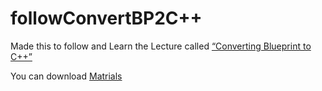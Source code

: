 # followConvertBP2C++

Made this to follow and Learn the Lecture called [“Converting Blueprint to C++”](https://dev.epicgames.com/community/learning/courses/KJ/unreal-engine-converting-blueprint-to-c/kjB/unreal-engine-introduction-to-blueprint-vs-c)

You can download [Matrials](https://epicgames.ent.box.com/s/45pxc5sebgyniv0273f6gehcrryn6r5r)
